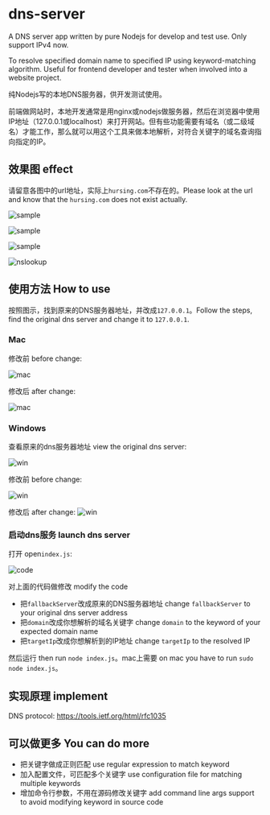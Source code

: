 # dns-server
A DNS server app written by pure Nodejs for develop and test use. Only support IPv4 now.

To resolve specified domain name to specified IP using keyword-matching algorithm. Useful for frontend developer and tester when involved into a website project.

纯Nodejs写的本地DNS服务器，供开发测试使用。

前端做网站时，本地开发通常是用nginx或nodejs做服务器，然后在浏览器中使用IP地址（127.0.0.1或localhost）来打开网站。但有些功能需要有域名（或二级域名）才能工作，那么就可以用这个工具来做本地解析，对符合关键字的域名查询指向指定的IP。

## 效果图 effect

请留意各图中的url地址，实际上`hursing.com`不存在的。Please look at the url and know that the `hursing.com` does not exist actually.

![sample](image/sample-1.jpg)

![sample](image/sample-2.jpg)

![sample](image/sample-3.jpg)

![nslookup](image/nslookup.jpg)


## 使用方法 How to use

按照图示，找到原来的DNS服务器地址，并改成`127.0.0.1`。Follow the steps, find the original dns server and change it to `127.0.0.1`.

### Mac

修改前 before change:

![mac](image/mac-before.jpg)

修改后 after change:

![mac](image/mac-after.jpg)

### Windows

查看原来的dns服务器地址 view the original dns server:

![win](image/win-view-dns.jpg)

修改前 before change:

![win](image/win-before.jpg)

修改后 after change:
![win](image/win-after.jpg)

### 启动dns服务 launch dns server

打开 open`index.js`:

![code](image/code.jpg)

对上面的代码做修改 modify the code

- 把`fallbackServer`改成原来的DNS服务器地址 change `fallbackServer` to your original dns server address
- 把`domain`改成你想解析的域名关键字 change `domain` to the keyword of your expected domain name
- 把`targetIp`改成你想解析到的IP地址 change `targetIp` to the resolved IP

然后运行 then run `node index.js`。mac上需要 on mac you have to run `sudo node index.js`。

## 实现原理 implement

DNS protocol: https://tools.ietf.org/html/rfc1035

## 可以做更多 You can do more

- 把关键字做成正则匹配 use regular expression to match keyword
- 加入配置文件，可匹配多个关键字 use configuration file for matching multiple keywords
- 增加命令行参数，不用在源码修改关键字 add command line args support to avoid modifying keyword in source code
